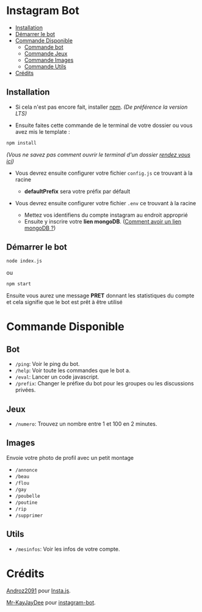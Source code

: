 # Instagram Bot

-    [Installation](#Installation)
-    [Démarrer le bot](#Démarrer-le-bot)
-    [Commande Disponible](#Commande-Disponible)
     -    [Commande bot](#Bot)
     -    [Commande Jeux](#Jeux)
     -    [Commande Images](#Images)
     -    [Commande Utils](#Utils)
-    [Crédits](#Crédits)

## Installation

- Si cela n'est pas encore fait, installer [npm](https://nodejs.org/fr/). *(De préférence la version LTS)*

- Ensuite faites cette commande de le terminal de votre dossier ou vous avez mis le template :

```javascript
npm install
```
*(Vous ne savez pas comment ouvrir le terminal d'un dossier [rendez vous ici](https://github.com/TheHuman00/bot-insta-template/blob/master/TERMINAL.md))*

- Vous devrez ensuite configurer votre fichier `config.js` ce trouvant à la racine
     - **defaultPrefix** sera votre préfix par défault


- Vous devrez ensuite configurer votre fichier `.env` ce trouvant à la racine
     - Mettez vos identifiens du compte instagram au endroit approprié
     - Ensuite y inscrire votre **lien mongoDB**. ([Comment avoir un lien mongoDB ?](https://github.com/TheHuman00/bot-insta-template/blob/master/MONGODB.md))


## Démarrer le bot

```bash
node index.js
```
ou
```bash
npm start
```
Ensuite vous aurez une message **PRET** donnant les statistiques du compte et cela signifie que le bot est prêt à être utilisé



# Commande Disponible

## Bot
- `/ping`: Voir le ping du bot.
- `/help`: Voir toute les commandes que le bot a.
- `/eval`: Lancer un code javascript.
- `/prefix`: Changer le préfixe du bot pour les groupes ou les discussions privées.

## Jeux
- `/numero`: Trouvez un nombre entre 1 et 100 en 2 minutes.

## Images 
Envoie votre photo de profil avec un petit montage

- `/annonce`
- `/beau`
- `/flou`
- `/gay`
- `/poubelle`
- `/poutine`
- `/rip`
- `/supprimer`

## Utils
- `/mesinfos`: Voir les infos de votre compte.


# Crédits

[Androz2091](https://github.com/Androz2091) pour [Insta.js](https://github.com/Androz2091/insta.js).

[Mr-KayJayDee](https://github.com/Mr-KayJayDee/) pour [instagram-bot](https://github.com/Mr-KayJayDee/instagram-bot).